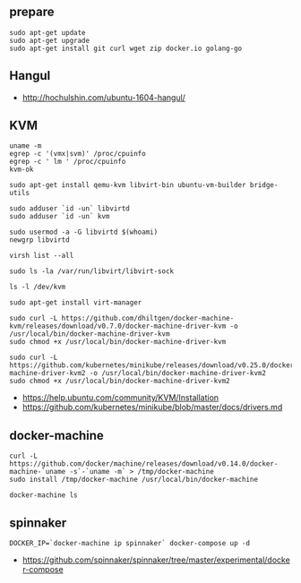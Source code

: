 ## prepare
```
sudo apt-get update
sudo apt-get upgrade
sudo apt-get install git curl wget zip docker.io golang-go
```

## Hangul
* http://hochulshin.com/ubuntu-1604-hangul/

## KVM
```
uname -m
egrep -c '(vmx|svm)' /proc/cpuinfo
egrep -c ' lm ' /proc/cpuinfo
kvm-ok

sudo apt-get install qemu-kvm libvirt-bin ubuntu-vm-builder bridge-utils

sudo adduser `id -un` libvirtd
sudo adduser `id -un` kvm

sudo usermod -a -G libvirtd $(whoami)
newgrp libvirtd

virsh list --all

sudo ls -la /var/run/libvirt/libvirt-sock

ls -l /dev/kvm

sudo apt-get install virt-manager

sudo curl -L https://github.com/dhiltgen/docker-machine-kvm/releases/download/v0.7.0/docker-machine-driver-kvm -o /usr/local/bin/docker-machine-driver-kvm
sudo chmod +x /usr/local/bin/docker-machine-driver-kvm

sudo curl -L https://github.com/kubernetes/minikube/releases/download/v0.25.0/docker-machine-driver-kvm2 -o /usr/local/bin/docker-machine-driver-kvm2
sudo chmod +x /usr/local/bin/docker-machine-driver-kvm2
```
 * https://help.ubuntu.com/community/KVM/Installation
 * https://github.com/kubernetes/minikube/blob/master/docs/drivers.md

## docker-machine
```
curl -L https://github.com/docker/machine/releases/download/v0.14.0/docker-machine-`uname -s`-`uname -m` > /tmp/docker-machine
sudo install /tmp/docker-machine /usr/local/bin/docker-machine

docker-machine ls
```

## spinnaker
```
DOCKER_IP=`docker-machine ip spinnaker` docker-compose up -d
```
 * https://github.com/spinnaker/spinnaker/tree/master/experimental/docker-compose
